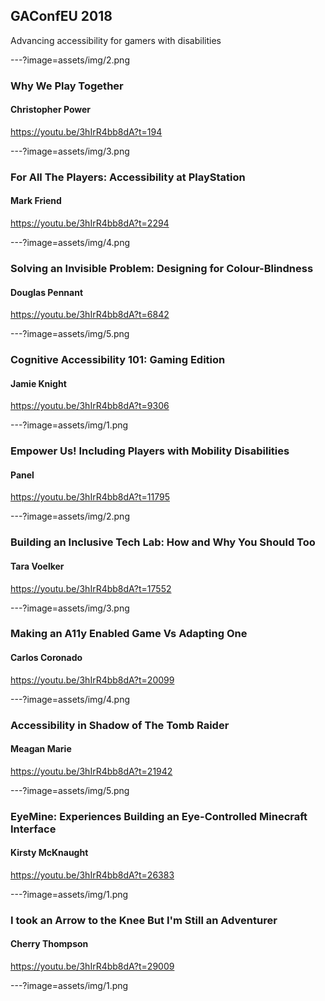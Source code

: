 

## GAConfEU 2018

Advancing accessibility for gamers with disabilities

---?image=assets/img/2.png

###  Why We Play Together
#### Christopher Power

https://youtu.be/3hIrR4bb8dA?t=194



---?image=assets/img/3.png

###  For All The Players: Accessibility at PlayStation
#### Mark Friend

https://youtu.be/3hIrR4bb8dA?t=2294



---?image=assets/img/4.png

###  Solving an Invisible Problem: Designing for Colour-Blindness
#### Douglas Pennant

https://youtu.be/3hIrR4bb8dA?t=6842



---?image=assets/img/5.png

###  Cognitive Accessibility 101: Gaming Edition
#### Jamie Knight

https://youtu.be/3hIrR4bb8dA?t=9306



---?image=assets/img/1.png

###  Empower Us! Including Players with Mobility Disabilities
#### Panel

https://youtu.be/3hIrR4bb8dA?t=11795



---?image=assets/img/2.png

### Building an Inclusive Tech Lab: How and Why You Should Too
#### Tara Voelker

https://youtu.be/3hIrR4bb8dA?t=17552



---?image=assets/img/3.png

###  Making an A11y Enabled Game Vs Adapting One
#### Carlos Coronado

https://youtu.be/3hIrR4bb8dA?t=20099



---?image=assets/img/4.png

###  Accessibility in Shadow of The Tomb Raider
#### Meagan Marie

https://youtu.be/3hIrR4bb8dA?t=21942



---?image=assets/img/5.png

###  EyeMine: Experiences Building an Eye-Controlled Minecraft Interface
#### Kirsty McKnaught

https://youtu.be/3hIrR4bb8dA?t=26383



---?image=assets/img/1.png

###  I took an Arrow to the Knee But I'm Still an Adventurer
#### Cherry Thompson

https://youtu.be/3hIrR4bb8dA?t=29009

---?image=assets/img/1.png
